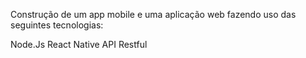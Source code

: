 Construção de um app mobile e uma aplicação web fazendo uso das seguintes tecnologias:

Node.Js
React Native
API Restful
